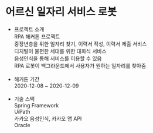 # 어르신 일자리 서비스 로봇
- 프로젝트 소개<br>
RPA 해커톤 프로젝트<br>
중장년층을 위한 일자리 찾기, 이력서 작성, 이력서 제출 서비스<br>
디지털이 불편한 세대를 위한 대화식 서비스<br>
음성인식을 통해 서비스를 이용할 수 있음<br>
RPA 로봇이 백그라운드에서 사용자가 원하는 일자리를 찾아줌<br><br>
- 해커톤 기간<br>
2020-12-08 ~ 2020-12-09<br><br>
- 기술 스택<br>
Spring Framework<br>
UiPath<br>
카카오 음성인식, 카카오 맵 API<br>
Oracle
